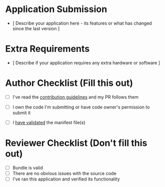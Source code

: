 # Application Submission

- [ Describe your application here - its features or what has changed since the last version ]


# Extra Requirements 

- [ Describe if your application requires any extra hardware or software ]


# Author Checklist (Fill this out)

- [ ] I've read the [contribution guidelines](../blob/HEAD/documentation/Contributing.md) and my PR follows them
- [ ] I own the code I'm submitting or have code owner's permission to submit it
- [ ] I [have validated](../blob/HEAD/documentation/Contributing.md#validating-manifest) the manifest file(s)


# Reviewer Checklist (Don't fill this out)

- [ ] Bundle is valid
- [ ] There are no obvious issues with the source code
- [ ] I've ran this application and verified its functionality
